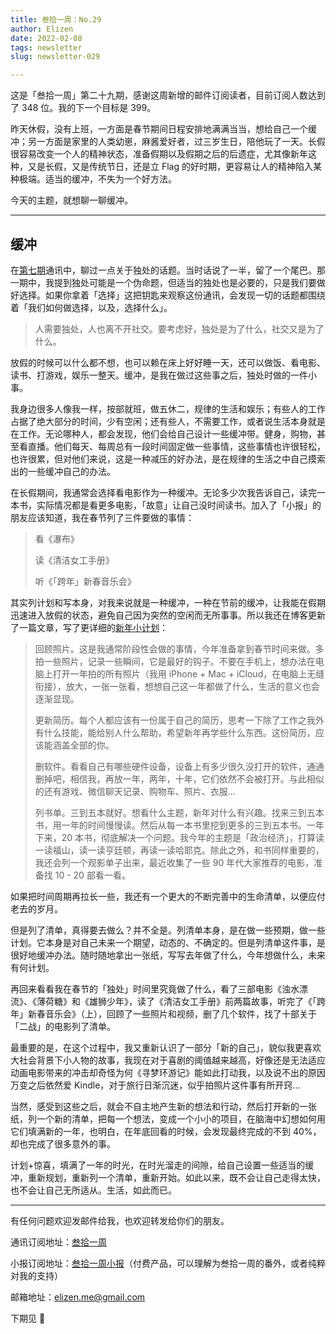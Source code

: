 ```yaml
---
title: 叁拾一周：No.29
author: Elizen
date: 2022-02-08
tags: newsletter
slug: newsletter-029

---
```

这是「叁拾一周」第二十九期，感谢这周新增的邮件订阅读者，目前订阅人数达到了 348 位。我的下一个目标是 399。

昨天休假，没有上班，一方面是春节期间日程安排地满满当当，想给自己一个缓冲；另一方面是家里的人类幼崽，麻酱爱好者，过三岁生日，陪他玩了一天。长假很容易改变一个人的精神状态，准备假期以及假期之后的后遗症，尤其像新年这种，又是长假，又是传统节日，还是立 Flag 的好时期，更容易让人的精神陷入某种极端。适当的缓冲，不失为一个好方法。

今天的主题，就想聊一聊缓冲。

----
## 缓冲

在[第七期](https://elizen.me/newsletter/2021/08/newsletter-007/)通讯中，聊过一点关于独处的话题。当时话说了一半，留了一个尾巴。那一期中，我提到独处可能是一个伪命题，但适当的独处也是必要的，只是我们要做好选择。如果你拿着「选择」这把钥匙来观察这份通讯，会发现一切的话题都围绕着「我们如何做选择，以及，选择什么」。

> 人需要独处，人也离不开社交。要考虑好，独处是为了什么，社交又是为了什么。

放假的时候可以什么都不想，也可以赖在床上好好睡一天，还可以做饭、看电影、读书、打游戏，娱乐一整天。缓冲，是我在做过这些事之后，独处时做的一件小事。

我身边很多人像我一样，按部就班，做五休二，规律的生活和娱乐；有些人的工作占据了绝大部分的时间，少有空闲；还有些人，不需要工作，或者说生活本身就是在工作。无论哪种人，都会发现，他们会给自己设计一些缓冲带。健身，购物，甚至看直播。他们每天、每周总有一段时间固定做一些事情，这些事情也许很轻松，也许很累，但对他们来说，这是一种减压的好办法，是在规律的生活之中自己摸索出的一些缓冲自己的办法。

在长假期间，我通常会选择看电影作为一种缓冲。无论多少次我告诉自己，读完一本书，实际情况都是看更多电影，「故意」让自己没时间读书。加入了「小报」的朋友应该知道，我在春节列了三件要做的事情：

> 看《瀑布》
> 
> 读《清洁女工手册》
> 
> 听《「跨年」新春音乐会》

其实列计划和写本身，对我来说就是一种缓冲，一种在节前的缓冲，让我能在假期迅速进入放假的状态，避免自己因为突然的空闲而无所事事。所以我还在博客更新了一篇文章，写了更详细的[新年小计划](https://elizen.me/posts/2022/01/happy-new-year-2022/)：

> 回顾照片。这是我通常阶段性会做的事情，今年准备拿到春节时间来做。多拍一些照片，记录一些瞬间，它是最好的钩子。不要在手机上，想办法在电脑上打开一年拍的所有照片（我用 iPhone + Mac + iCloud，在电脑上无缝衔接），放大，一张一张看，想想自己这一年都做了什么，生活的意义也会逐渐显现。
> 
> 更新简历。每个人都应该有一份属于自己的简历，思考一下除了工作之我外有什么技能，能给别人什么帮助，希望新年再学些什么东西。这份简历，应该能涵盖全部的你。
> 
> 删软件。看看自己有哪些硬件设备，设备上有多少很久没打开的软件，通通删掉吧，相信我，再放一年，两年，十年，它们依然不会被打开。与此相似的还有游戏、微信聊天记录、购物车、照片、衣服…
> 
> 列书单。三到五本就好。想看什么主题，新年对什么有兴趣。找来三到五本书，用一年的时间慢慢读。然后从每一本书里挖到更多的三到五本书。一年下来，20 本书，彻底解决一个问题。我今年的主题是「政治经济」，打算读一读福山，读一读亨廷顿，再读一读哈耶克。除此之外，和书同样重要的，我还会列一个观影单子出来，最近收集了一些 90 年代大家推荐的电影，准备找 10 - 20 部看一看。

如果把时间周期再拉长一些，我还有一个更大的不断完善中的生命清单，以便应付老去的岁月。

但是列了清单，真得要去做么？并不全是。列清单本身，是在做一些预期，做一些计划。它本身是对自己未来一个期望，动态的、不确定的。但是列清单这件事，是很好地缓冲办法。随时随地拿出一张纸，写写去年做了什么，今年想做什么，未来有何计划。

再回来看看我在春节的「独处」时间里究竟做了什么，看了三部电影《浊水漂流》、《薄荷糖》和《雄狮少年》，读了《清洁女工手册》前两篇故事，听完了《「跨年」新春音乐会》（上），回顾了一些照片和视频，删了几个软件，找了十部关于「二战」的电影列了清单。

最重要的是，在这个过程中，我又重新认识了一部分「新的自己」，貌似我更喜欢大社会背景下小人物的故事，我现在对于喜剧的阈值越来越高，好像还是无法适应动画电影带来的冲击却奇怪为何《寻梦环游记》能如此打动我，以及说不出的原因万变之后依然爱 Kindle，对于旅行日渐沉迷，似乎拍照片这件事有所开窍...

当然，感受到这些之后，就会不自主地产生新的想法和行动，然后打开新的一张纸，列一个新的清单，把每一个想法，变成一个小小的项目，在脑海中幻想如何用它们填满新的一年，也明白，在年底回看的时候，会发现最终完成的不到 40%，却也完成了很多意外的事。

计划+惊喜，填满了一年的时光，在时光溜走的间隙，给自己设置一些适当的缓冲，重新规划，重新列一个清单，重新开始。如此以来，既不会让自己走得太快，也不会让自己无所适从。生活，如此而已。

----

有任何问题欢迎发邮件给我，也欢迎转发给你们的朋友。

通讯订阅地址：[叁拾一周](https://elizen.zhubai.love/) 

小报订阅地址：[叁拾一周小报](https://xiaobot.net/p/elizenread)（付费产品，可以理解为叁拾一周的番外，或者纯粹对我的支持）

邮箱地址：[elizen.me@gmail.com](mailto:elizen.me@gmail.com)

下期见 👋